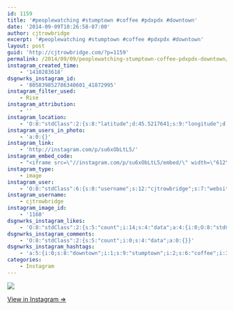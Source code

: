 ```yaml
---
id: 1159
title: '#peoplewatching #stumptown #coffee #pdxpdx #downtown'
date: '2014-09-09T10:26:58-07:00'
author: cjtrowbridge
excerpt: '#peoplewatching #stumptown #coffee #pdxpdx #downtown'
layout: post
guid: 'http://cjtrowbridge.com/?p=1159'
permalink: /2014/09/09/peoplewatching-stumptown-coffee-pdxpdx-downtown/
instagram_created_time:
    - '1410283618'
dsgnwrks_instagram_id:
    - '805839852786340601_41872995'
instagram_filter_used:
    - Rise
instagram_attribution:
    - ''
instagram_location:
    - 'O:8:"stdClass":2:{s:8:"latitude";d:45.5217641;s:9:"longitude";d:-122.6734745;}'
instagram_users_in_photo:
    - 'a:0:{}'
instagram_link:
    - 'http://instagram.com/p/su6xObLtL5/'
instagram_embed_code:
    - "<iframe src=\"//instagram.com/p/su6xObLtL5/embed/\" width=\"612\" height=\"710\" frameborder=\"0\" scrolling=\"no\" allowtransparency=\"true\"></iframe>\n"
instagram_type:
    - image
instagram_user:
    - 'O:8:"stdClass":6:{s:8:"username";s:12:"cjtrowbridge";s:7:"website";s:0:"";s:15:"profile_picture";s:103:"https://igcdn-photos-f-a.akamaihd.net/hphotos-ak-xpa1/t51.2885-19/925559_452430704897917_67836701_a.jpg";s:9:"full_name";s:13:"CJ Trowbridge";s:3:"bio";s:0:"";s:2:"id";s:8:"41872995";}'
instagram_username:
    - cjtrowbridge
instagram_image_id:
    - '1160'
dsgnwrks_instagram_likes:
    - 'O:8:"stdClass":2:{s:5:"count";i:14;s:4:"data";a:4:{i:0;O:8:"stdClass":4:{s:8:"username";s:12:"robertstrang";s:15:"profile_picture";s:107:"https://igcdn-photos-g-a.akamaihd.net/hphotos-ak-xap1/t51.2885-19/10597275_845322095525534_1423067702_a.jpg";s:2:"id";s:9:"197967866";s:9:"full_name";s:12:"robertstrang";}i:1;O:8:"stdClass":4:{s:8:"username";s:15:"version.persian";s:15:"profile_picture";s:85:"https://instagramimages-a.akamaihd.net/profiles/profile_190351284_75sq_1363022581.jpg";s:2:"id";s:9:"190351284";s:9:"full_name";s:2:"BN";}i:2;O:8:"stdClass":4:{s:8:"username";s:7:"jarthon";s:15:"profile_picture";s:107:"https://igcdn-photos-d-a.akamaihd.net/hphotos-ak-xaf1/t51.2885-19/10311324_503971309748323_1235731165_a.jpg";s:2:"id";s:8:"33754221";s:9:"full_name";s:7:"jarthon";}i:3;O:8:"stdClass":4:{s:8:"username";s:9:"jayray313";s:15:"profile_picture";s:85:"https://instagramimages-a.akamaihd.net/profiles/profile_173941734_75sq_1376854098.jpg";s:2:"id";s:9:"173941734";s:9:"full_name";s:15:"Jason Reinhardt";}}}'
dsgnwrks_instagram_comments:
    - 'O:8:"stdClass":2:{s:5:"count";i:0;s:4:"data";a:0:{}}'
dsgnwrks_instagram_hashtags:
    - 'a:5:{i:0;s:8:"downtown";i:1;s:9:"stumptown";i:2;s:6:"coffee";i:3;s:14:"peoplewatching";i:4;s:6:"pdxpdx";}'
categories:
    - Instagram
---
```


[![](http://blog.cjtrowbridge.com/wp-content/uploads/2014/09/10611178_300096866845828_1908233501_n2.jpg)](http://instagram.com/p/su6xObLtL5/)

[View in Instagram ⇒](http://instagram.com/p/su6xObLtL5/)